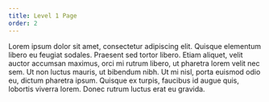 ```yaml
---
title: Level 1 Page
order: 2
---
```

Lorem ipsum dolor sit amet, consectetur adipiscing elit. Quisque elementum libero eu feugiat sodales. Praesent sed tortor libero. Etiam aliquet, velit auctor accumsan maximus, orci mi rutrum libero, ut pharetra lorem velit nec sem. Ut non luctus mauris, ut bibendum nibh. Ut mi nisl, porta euismod odio eu, dictum pharetra ipsum. Quisque ex turpis, faucibus id augue quis, lobortis viverra lorem. Donec rutrum luctus erat eu gravida.
